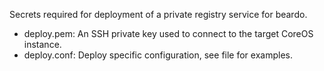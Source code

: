 Secrets required for deployment of a private registry service for beardo.

- deploy.pem:  An SSH private key used to connect to the target CoreOS instance.
- deploy.conf: Deploy specific configuration, see file for examples.
